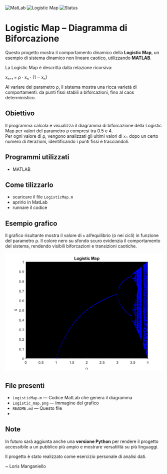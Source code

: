![MatLab](https://img.shields.io/badge/MatLab-v3.9-blue.svg)
![Logistic Map](https://img.shields.io/badge/Project-Logistic%20Map-red.svg)
![Status](https://img.shields.io/badge/Status-Work%20in%20Progress-yellow.svg)

# Logistic Map – Diagramma di Biforcazione

Questo progetto mostra il comportamento dinamico della **Logistic Map**, un esempio di sistema dinamico non lineare caotico, utilizzando **MATLAB**.

La Logistic Map è descritta dalla relazione ricorsiva:

xₙ₊₁ = ρ · xₙ · (1 − xₙ)


Al variare del parametro ρ, il sistema mostra una ricca varietà di comportamenti: da punti fissi stabili a biforcazioni, fino al caos deterministico.

## Obiettivo

Il programma calcola e visualizza il diagramma di biforcazione della Logistic Map per valori del parametro ρ compresi tra 0.5 e 4.  
Per ogni valore di ρ, vengono analizzati gli ultimi valori di `xₙ` dopo un certo numero di iterazioni, identificando i punti fissi e tracciandoli.

## Programmi utilizzati

- MATLAB

## Come tilizzarlo

- scaricare il file `LogisticMap.m`
- aprirlo in MatLab
- runnare il codice

## Esempio grafico

Il grafico risultante mostra il valore di `x` all’equilibrio (o nei cicli) in funzione del parametro ρ. Il colore nero su sfondo scuro evidenzia il comportamento del sistema, rendendo visibili biforcazioni e transizioni caotiche.

![Logistic map](Logistic_map.png)

## File presenti

- `LogisticMap.m` — Codice MatLab che genera il diagramma
- `Logistic_map.png` — Immagine del grafico
- `README.md` — Questo file
- 
##  Note

In futuro sarà aggiunta anche una **versione Python** per rendere il progetto accessibile a un pubblico più ampio e mostrare versatilità su più linguaggi.

Il progetto è stato realizzato come esercizio personale di analisi dati.

~ Loris Manganiello
